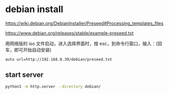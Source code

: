 # debian install

https://wiki.debian.org/DebianInstaller/Preseed#Processing_templates_files

https://www.debian.org/releases/stable/example-preseed.txt

用网络版的 iso 文件启动，进入选择界面时，按 esc，到命令行窗口，输入：(回车，即可开始自动安装)

```
auto url=http://192.168.8.39/debian/preseed.txt
```

## start server

```bash
python3 -m http.server --directory debian/
```
